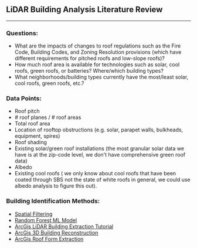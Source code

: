 ## LiDAR Building Analysis Literature Review

---

### Questions:
- What are the impacts of changes to roof regulations such as the Fire Code, Building Codes, and Zoning Resolution provisions (which have different requirements for pitched roofs and low-slope roofs)?
- How much roof area is available for technologies such as solar, cool roofs, green roofs, or batteries?  Where/which building types?
- What neighborhoods/building types currently have the most/least solar, cool roofs, green roofs, etc.?

### Data Points:
- Roof pitch
- \# roof planes / # roof areas
- Total roof area
- Location of rooftop obstructions (e.g. solar, parapet walls, bulkheads, equipment, spires)
- Roof shading
- Existing solar/green roof installations (the most granular solar data we have is at the zip-code level, we don't have comprehensive green roof data)
- Albedo 
- Existing cool roofs ( we only know about cool roofs that have been coated through SBS not the state of white roofs in general, we could use albedo analysis to figure this out).

### Building Identification Methods: 
- [Spatial Filtering](https://www.caee.utexas.edu/prof/kockelman/public_html/TRB12SpatialFiltering.pdf)
- [Random Forest ML Model](https://www.youtube.com/watch?v=RXQBMAGaabs)
- [ArcGis LiDAR Building Extraction Tutorial](https://www.youtube.com/watch?v=x4nJYKeFfzk)
- [ArcGis 3D Building Reconstruction](https://developers.arcgis.com/python/sample-notebooks/building-reconstruction-using-mask-rcnn/)
- [ArcGis Roof Form Extraction](https://learn.arcgis.com/en/projects/extract-roof-forms-for-municipal-development/)
